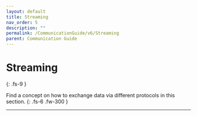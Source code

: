 ```yaml
---
layout: default
title: Streaming
nav_order: 5
description: ""
permalink: /CommunicationGuide/v6/Streaming
parent: Communication Guide
---
```


# Streaming
{: .fs-9 }

Find a concept on how to exchange data via different protocols in this section.
{: .fs-6 .fw-300 }

---
